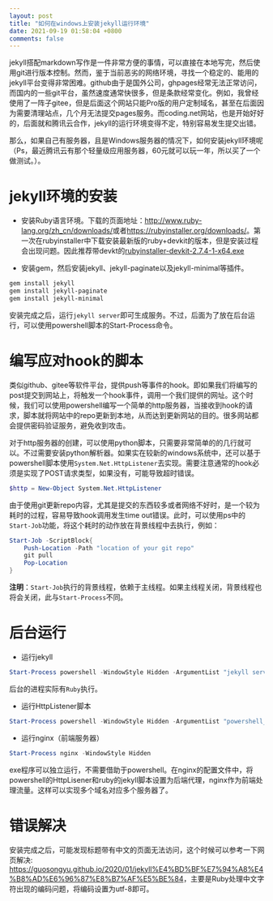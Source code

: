 ```yaml
---
layout: post
title: "如何在windows上安装jekyll运行环境"
date: 2021-09-19 01:58:04 +0800
comments: false
---
```


jekyll搭配markdown写作是一件非常方便的事情，可以直接在本地写完，然后使用git进行版本控制。然而，鉴于当前恶劣的网络环境，寻找一个稳定的、能用的jekyll平台变得非常困难。github由于是国外公司，ghpages经常无法正常访问，而国内的一些git平台，虽然速度通常快很多，但是条款经常变化。例如，我曾经使用了一阵子gitee，但是后面这个网站只能Pro版的用户定制域名，甚至在后面因为需要清理站点，几个月无法提交pages服务。而coding.net网站，也是开始好好的，后面就和腾讯云合作，jekyll的运行环境变得不定，特别容易发生提交出错。

那么，如果自己有服务器，且是Windows服务器的情况下，如何安装jekyll环境呢（Ps，最近腾讯云有那个轻量级应用服务器，60元就可以玩一年，所以买了一个做测试。）。

# jekyll环境的安装

- 安装Ruby语言环境。下载的页面地址：<http://www.ruby-lang.org/zh_cn/downloads/>或者<https://rubyinstaller.org/downloads/>。第一次在rubyinstaller中下载安装最新版的ruby+devkit的版本，但是安装过程会出现问题。因此推荐带devkt的[rubyinstaller-devkit-2.7.4-1-x64.exe](https://github.com/oneclick/rubyinstaller2/releases/download/RubyInstaller-2.7.4-1/rubyinstaller-devkit-2.7.4-1-x64.exe)

- 安装gem，然后安装jekyll、jekyll-paginate以及jekyll-minimal等插件。

```bash
gem install jekyll
gem install jekyll-paginate
gem install jekyll-minimal
```

安装完成之后，运行`jekyll server`即可生成服务。不过，后面为了放在后台运行，可以使用powershell脚本的Start-Process命令。

# 编写应对hook的脚本

类似github、gitee等软件平台，提供push等事件的hook。即如果我们将编写的post提交到网站上，将触发一个hook事件，调用一个我们提供的网址。这个时候，我们可以使用powershell编写一个简单的http服务器，当接收到hook的请求，脚本就将网站中的repo更新到本地，从而达到更新网站的目的。很多网站都会提供密码验证服务，避免收到攻击。

对于http服务器的创建，可以使用python脚本，只需要非常简单的的几行就可以。不过需要安装python解析器。如果实在较新的windows系统中，还可以基于powershell脚本使用`System.Net.HttpListener`去实现。需要注意通常的hook必须是实现了POST请求类型，如果没有，可能导致超时错误。

```powershell
$http = New-Object System.Net.HttpListener
```

由于使用git更新repo内容，尤其是提交的东西较多或者网络不好时，是一个较为耗时的过程，容易导致hook调用发生time out错误。此时，可以使用ps中的`Start-Job`功能，将这个耗时的动作放在背景线程中去执行，例如：

```powershell
Start-Job -ScriptBlock{
    Push-Location -Path "location of your git repo"
    git pull
    Pop-Location
}
```

**注明**：`Start-Job`执行的背景线程，依赖于主线程。如果主线程关闭，背景线程也将会关闭，此与`Start-Process`不同。


# 后台运行


- 运行jekyll

```powershell
Start-Process powershell -WindowStyle Hidden -ArgumentList "jekyll server"
```

后台的进程实际有`Ruby`执行。

- 运行HttpListener脚本

```powershell
Start-Process powershell -WindowStyle Hidden -ArgumentList "powershell_script_filepath"
```

- 运行nginx（前端服务器）

```powershell
Start-Process nginx -WindowStyle Hidden
```

exe程序可以独立运行，不需要借助于powershell。在nginx的配置文件中，将powershell的HttpLisener和ruby的jekyll脚本设置为后端代理，nginx作为前端处理流量。这样可以实现多个域名对应多个服务器了。

# 错误解决

安装完成之后，可能发现标题带有中文的页面无法访问，这个时候可以参考一下网页解决: <https://guosongyu.github.io/2020/01/jekyll%E4%BD%BF%E7%94%A8%E4%B8%AD%E6%96%87%E8%B7%AF%E5%BE%84>，主要是Ruby处理中文字符出现的编码问题，将编码设置为utf-8即可。